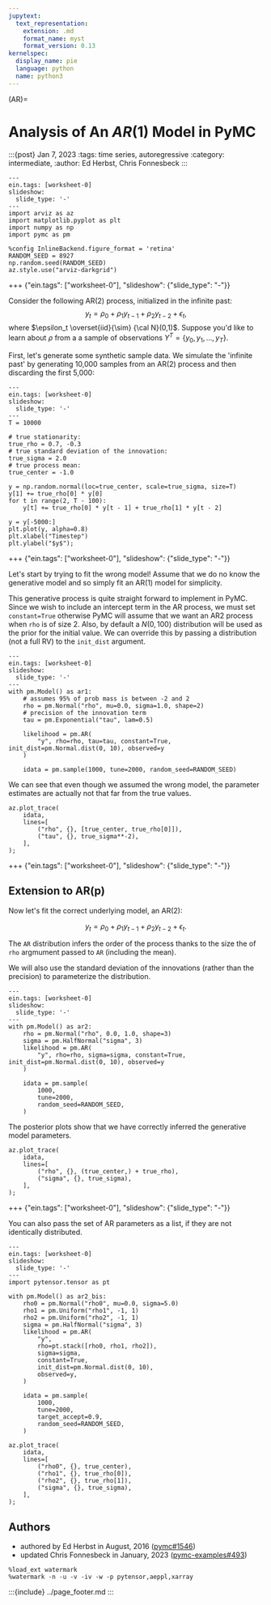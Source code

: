 ```yaml
---
jupytext:
  text_representation:
    extension: .md
    format_name: myst
    format_version: 0.13
kernelspec:
  display_name: pie
  language: python
  name: python3
---
```


(AR)=
# Analysis of An $AR(1)$ Model in PyMC
:::{post} Jan 7, 2023
:tags: time series, autoregressive 
:category: intermediate,
:author: Ed Herbst, Chris Fonnesbeck
:::

```{code-cell} ipython3
---
ein.tags: [worksheet-0]
slideshow:
  slide_type: '-'
---
import arviz as az
import matplotlib.pyplot as plt
import numpy as np
import pymc as pm
```

```{code-cell} ipython3
%config InlineBackend.figure_format = 'retina'
RANDOM_SEED = 8927
np.random.seed(RANDOM_SEED)
az.style.use("arviz-darkgrid")
```

+++ {"ein.tags": ["worksheet-0"], "slideshow": {"slide_type": "-"}}

Consider the following AR(2) process, initialized in the
infinite past:
$$
   y_t = \rho_0 + \rho_1 y_{t-1} + \rho_2 y_{t-2} + \epsilon_t,
$$
where $\epsilon_t \overset{iid}{\sim} {\cal N}(0,1)$.  Suppose you'd like to learn about $\rho$ from a a sample of observations $Y^T = \{ y_0, y_1,\ldots, y_T \}$.

First, let's generate some synthetic sample data. We simulate the 'infinite past' by generating 10,000 samples from an AR(2) process and then discarding the first 5,000:

```{code-cell} ipython3
---
ein.tags: [worksheet-0]
slideshow:
  slide_type: '-'
---
T = 10000

# true stationarity:
true_rho = 0.7, -0.3
# true standard deviation of the innovation:
true_sigma = 2.0
# true process mean:
true_center = -1.0

y = np.random.normal(loc=true_center, scale=true_sigma, size=T)
y[1] += true_rho[0] * y[0]
for t in range(2, T - 100):
    y[t] += true_rho[0] * y[t - 1] + true_rho[1] * y[t - 2]

y = y[-5000:]
plt.plot(y, alpha=0.8)
plt.xlabel("Timestep")
plt.ylabel("$y$");
```

+++ {"ein.tags": ["worksheet-0"], "slideshow": {"slide_type": "-"}}

Let's start by trying to fit the wrong model! Assume that we do no know the generative model and so simply fit an AR(1) model for simplicity.

This generative process is quite straight forward to implement in PyMC. Since we wish to include an intercept term in the AR process, we must set `constant=True` otherwise PyMC will assume that we want an AR2 process when `rho` is of size 2. Also, by default a $N(0, 100)$ distribution will be used as the prior for the initial value. We can override this by passing a distribution (not a full RV) to the `init_dist` argument.

```{code-cell} ipython3
---
ein.tags: [worksheet-0]
slideshow:
  slide_type: '-'
---
with pm.Model() as ar1:
    # assumes 95% of prob mass is between -2 and 2
    rho = pm.Normal("rho", mu=0.0, sigma=1.0, shape=2)
    # precision of the innovation term
    tau = pm.Exponential("tau", lam=0.5)

    likelihood = pm.AR(
        "y", rho=rho, tau=tau, constant=True, init_dist=pm.Normal.dist(0, 10), observed=y
    )

    idata = pm.sample(1000, tune=2000, random_seed=RANDOM_SEED)
```

We can see that even though we assumed the wrong model, the parameter estimates are actually not that far from the true values.

```{code-cell} ipython3
az.plot_trace(
    idata,
    lines=[
        ("rho", {}, [true_center, true_rho[0]]),
        ("tau", {}, true_sigma**-2),
    ],
);
```

+++ {"ein.tags": ["worksheet-0"], "slideshow": {"slide_type": "-"}}

## Extension to AR(p)
Now let's fit the correct underlying model, an AR(2):

$$
 y_t = \rho_0 + \rho_1 y_{t-1} + \rho_2 y_{t-2} + \epsilon_t.
$$

The `AR` distribution infers the order of the process thanks to the size the of `rho` argmument passed to `AR` (including the mean). 

We will also use the standard deviation of the innovations (rather than the precision) to parameterize the distribution.

```{code-cell} ipython3
---
ein.tags: [worksheet-0]
slideshow:
  slide_type: '-'
---
with pm.Model() as ar2:
    rho = pm.Normal("rho", 0.0, 1.0, shape=3)
    sigma = pm.HalfNormal("sigma", 3)
    likelihood = pm.AR(
        "y", rho=rho, sigma=sigma, constant=True, init_dist=pm.Normal.dist(0, 10), observed=y
    )

    idata = pm.sample(
        1000,
        tune=2000,
        random_seed=RANDOM_SEED,
    )
```

The posterior plots show that we have correctly inferred the generative model parameters.

```{code-cell} ipython3
az.plot_trace(
    idata,
    lines=[
        ("rho", {}, (true_center,) + true_rho),
        ("sigma", {}, true_sigma),
    ],
);
```

+++ {"ein.tags": ["worksheet-0"], "slideshow": {"slide_type": "-"}}

You can also pass the set of AR parameters as a list, if they are not identically distributed.

```{code-cell} ipython3
---
ein.tags: [worksheet-0]
slideshow:
  slide_type: '-'
---
import pytensor.tensor as pt

with pm.Model() as ar2_bis:
    rho0 = pm.Normal("rho0", mu=0.0, sigma=5.0)
    rho1 = pm.Uniform("rho1", -1, 1)
    rho2 = pm.Uniform("rho2", -1, 1)
    sigma = pm.HalfNormal("sigma", 3)
    likelihood = pm.AR(
        "y",
        rho=pt.stack([rho0, rho1, rho2]),
        sigma=sigma,
        constant=True,
        init_dist=pm.Normal.dist(0, 10),
        observed=y,
    )

    idata = pm.sample(
        1000,
        tune=2000,
        target_accept=0.9,
        random_seed=RANDOM_SEED,
    )
```

```{code-cell} ipython3
az.plot_trace(
    idata,
    lines=[
        ("rho0", {}, true_center),
        ("rho1", {}, true_rho[0]),
        ("rho2", {}, true_rho[1]),
        ("sigma", {}, true_sigma),
    ],
);
```

## Authors
* authored by Ed Herbst in August, 2016 ([pymc#1546](https://github.com/pymc-devs/pymc/pull/2285))
* updated Chris Fonnesbeck in January, 2023 ([pymc-examples#493](https://github.com/pymc-devs/pymc-examples/pull/494))

```{code-cell} ipython3
%load_ext watermark
%watermark -n -u -v -iv -w -p pytensor,aeppl,xarray
```

:::{include} ../page_footer.md
:::
